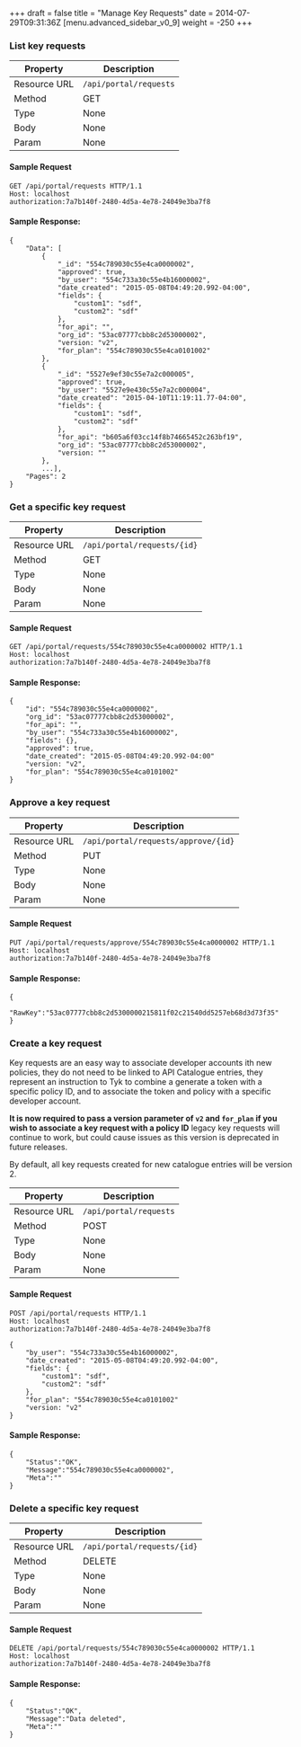 +++
draft = false
title = "Manage Key Requests"
date = 2014-07-29T09:31:36Z
[menu.advanced_sidebar_v0_9]
    weight = -250
+++

### List key requests

|   **Property**    |   **Description**                     |
|   -----------     |   ---------------                     |
|   Resource URL    |   `/api/portal/requests` |
|   Method          |   GET                                 |
|   Type            |   None                                |
|   Body            |   None                                |
|   Param           |   None                                |

#### Sample Request

    GET /api/portal/requests HTTP/1.1
    Host: localhost
    authorization:7a7b140f-2480-4d5a-4e78-24049e3ba7f8

#### Sample Response:

    {
        "Data": [
            {
                "_id": "554c789030c55e4ca0000002",
                "approved": true,
                "by_user": "554c733a30c55e4b16000002",
                "date_created": "2015-05-08T04:49:20.992-04:00",
                "fields": {
                    "custom1": "sdf",
                    "custom2": "sdf"
                },
                "for_api": "",
                "org_id": "53ac07777cbb8c2d53000002",
                "version: "v2",
                "for_plan": "554c789030c55e4ca0101002"
            },
            {
                "_id": "5527e9ef30c55e7a2c000005",
                "approved": true,
                "by_user": "5527e9e430c55e7a2c000004",
                "date_created": "2015-04-10T11:19:11.77-04:00",
                "fields": {
                    "custom1": "sdf",
                    "custom2": "sdf"
                },
                "for_api": "b605a6f03cc14f8b74665452c263bf19",
                "org_id": "53ac07777cbb8c2d53000002",
                "version: ""
            },
            ...],
        "Pages": 2
    }

### Get a specific key request

|   **Property**    |   **Description**                                 |
|   -----------     |   ---------------                                 |
|   Resource URL    |   `/api/portal/requests/{id}`                     |
|   Method          |   GET                                             |
|   Type            |   None                                            |
|   Body            |   None                                            |
|   Param           |   None                                            |

#### Sample Request

    GET /api/portal/requests/554c789030c55e4ca0000002 HTTP/1.1
    Host: localhost
    authorization:7a7b140f-2480-4d5a-4e78-24049e3ba7f8

#### Sample Response:

    {
        "id": "554c789030c55e4ca0000002",
        "org_id": "53ac07777cbb8c2d53000002",
        "for_api": "",
        "by_user": "554c733a30c55e4b16000002",
        "fields": {},
        "approved": true,
        "date_created": "2015-05-08T04:49:20.992-04:00"
        "version: "v2",
        "for_plan": "554c789030c55e4ca0101002"
    }

### Approve a key request

|   **Property**    |   **Description**                                 |
|   -----------     |   ---------------                                 |
|   Resource URL    |   `/api/portal/requests/approve/{id}`             |
|   Method          |   PUT                                             |
|   Type            |   None                                            |
|   Body            |   None                                            |
|   Param           |   None                                            |

#### Sample Request

    PUT /api/portal/requests/approve/554c789030c55e4ca0000002 HTTP/1.1
    Host: localhost
    authorization:7a7b140f-2480-4d5a-4e78-24049e3ba7f8

#### Sample Response:

    {
        "RawKey":"53ac07777cbb8c2d5300000215811f02c21540dd5257eb68d3d73f35"
    }


### Create a key request

Key requests are an easy way to associate developer accounts ith new policies, they do not need to be linked to API Catalogue entries, they represent an instruction to Tyk to combine a generate a token with a specific policy ID, and to associate the token and policy with a specific developer account.

**It is now required to pass a version parameter of `v2` and `for_plan` if you wish to associate a key request with a policy ID** legacy key requests will continue to work, but could cause issues as this version is deprecated in future releases.

By default, all key requests created for new catalogue entries will be version 2.


|   **Property**    |   **Description**                     |
|   -----------     |   ---------------                     |
|   Resource URL    |   `/api/portal/requests` |
|   Method          |   POST                                 |
|   Type            |   None                                |
|   Body            |   None                                |
|   Param           |   None                                |

#### Sample Request

    POST /api/portal/requests HTTP/1.1
    Host: localhost
    authorization:7a7b140f-2480-4d5a-4e78-24049e3ba7f8

    {
        "by_user": "554c733a30c55e4b16000002",
        "date_created": "2015-05-08T04:49:20.992-04:00",
        "fields": {
            "custom1": "sdf",
            "custom2": "sdf"
        },
        "for_plan": "554c789030c55e4ca0101002"
        "version: "v2"
    }

#### Sample Response:

    {
        "Status":"OK",
        "Message":"554c789030c55e4ca0000002",
        "Meta":""
    }


### Delete a specific key request

|   **Property**    |   **Description**                                 |
|   -----------     |   ---------------                                 |
|   Resource URL    |   `/api/portal/requests/{id}`                     |
|   Method          |   DELETE                                          |
|   Type            |   None                                            |
|   Body            |   None                                            |
|   Param           |   None                                            |

#### Sample Request

    DELETE /api/portal/requests/554c789030c55e4ca0000002 HTTP/1.1
    Host: localhost
    authorization:7a7b140f-2480-4d5a-4e78-24049e3ba7f8

#### Sample Response:

    {
        "Status":"OK",
        "Message":"Data deleted",
        "Meta":""
    }

